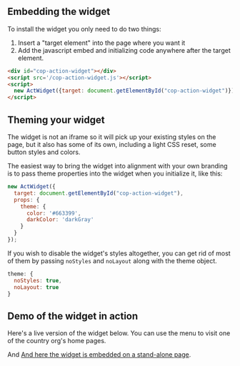 ## Embedding the widget

To install the widget you only need to do two things: 

1. Insert a "target element" into the page where you want it
1. Add the javascript embed and initializing code anywhere after the target element.

```html
<div id="cop-action-widget"></div>
<script src='/cop-action-widget.js'></script>
<script>
  new ActWidget({target: document.getElementById("cop-action-widget")});
</script>
```

## Theming your widget

The widget is not an iframe so it will pick up your existing styles on the page,
but it also has some of its own, including a light CSS reset, some button styles
and colors.

The easiest way to bring the widget into alignment with your own branding is to
pass theme properties into the widget when you initialize it, like this:

```javascript
new ActWidget({
  target: document.getElementById("cop-action-widget"),
  props: {
    theme: {
      color: '#663399',
      darkColor: 'darkGray'
    }
  }
});
```

If you wish to disable the widget's styles altogether, you can get rid of
most of them by passing `noStyles` and `noLayout` along with the theme object.

```javascript
theme: {
  noStyles: true,
  noLayout: true
}
```


## Demo of the widget in action

Here's a live version of the widget below. You can use the menu to visit one of the country org's home pages.

<div id="cop-action-widget"></div>
<script src='./cop-action-widget.js'></script>
<script>
  new ActWidget({
    target: document.getElementById("cop-action-widget")
  });
</script>

And [And here the widget is embedded on a stand-alone page](./example/index.html).